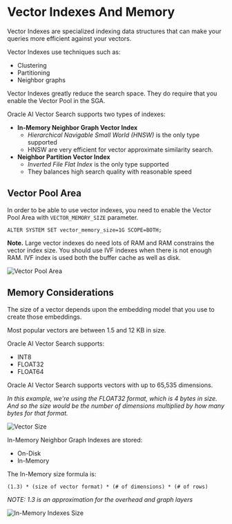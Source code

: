 # Vector Indexes And Memory

Vector Indexes are specialized indexing data structures that can make your queries more efficient against your vectors.

Vector Indexes use techniques such as:
- Clustering
- Partitioning
- Neighbor graphs

Vector Indexes greatly reduce the search space. They do require that you enable the Vector Pool in the SGA.

Oracle AI Vector Search supports two types of indexes:
- **In-Memory Neighbor Graph Vector Index**
    - *Hierarchical Navigable Small World (HNSW)* is the only type supported
    - HNSW are very efficient for vector approximate similarity search.
- **Neighbor Partition Vector Index**
    - *Inverted File Flat Index* is the only type supported
    - They balances high search quality with reasonable speed

## Vector Pool Area

In order to be able to use vector indexes, you need to enable the Vector Pool Area with ```VECTOR_MEMORY_SIZE``` parameter.

```ALTER SYSTEM SET vector_memory_size=1G SCOPE=BOTH;```

**Note.**    Large vector indexes do need lots of RAM and RAM constrains the vector index size. You should use IVF indexes when there is not enough RAM. IVF index is used both the buffer cache as well as disk.

![Vector Pool Area](../imgs/vector_pool_area.png)

## Memory Considerations

The size of a vector depends upon the embedding model that you use to create those embeddings. 

Most popular vectors are between 1.5 and 12 KB in size.

Oracle AI Vector Search supports:
- INT8
- FLOAT32
- FLOAT64

Oracle AI Vector Search supports vectors with up to 65,535 dimensions.

*In this example, we're using the FLOAT32 format, which is 4 bytes in size. And so the size would be the number of dimensions multiplied by how many bytes for that format.*

![Vector Size](../imgs/vector_size.png)

In-Memory Neighbor Graph Indexes are stored:
- On-Disk
- In-Memory

The In-Memory size formula is:

    (1.3) * (size of vector format) * (# of dimensions) * (# of rows)

*NOTE: 1.3 is an approximation for the overhead and graph layers*

![In-Memory Indexes Size](../imgs/indexes_memory_size.png)